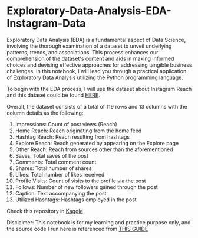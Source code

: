 # Exploratory-Data-Analysis-EDA-Instagram-Data

Exploratory Data Analysis (EDA) is a fundamental aspect of Data Science, involving the thorough examination of a dataset to unveil underlying patterns, trends, and associations. This process enhances our comprehension of the dataset's content and aids in making informed choices and devising effective approaches for addressing tangible business challenges. In this notebook, I will lead you through a practical application of Exploratory Data Analysis utilizing the Python programming language.

To begin with the EDA process, I will use the dataset about Instagram Reach and this dataset could be found [HERE](https://statso.io/instagram-reach-analysis-case-study/).

Overall, the dataset consists of a total of 119 rows and 13 columns with the column details as the following:

1. Impressions: Count of post views (Reach)
2. Home Reach: Reach originating from the home feed
3. Hashtag Reach: Reach resulting from hashtags
4. Explore Reach: Reach generated by appearing on the Explore page
5. Other Reach: Reach from sources other than the aforementioned
6. Saves: Total saves of the post
7. Comments: Total comment count
8. Shares: Total number of shares
9. Likes: Total number of likes received
10. Profile Visits: Count of visits to the profile via the post
11. Follows: Number of new followers gained through the post
12. Caption: Text accompanying the post
13. Utilized Hashtags: Hashtags employed in the post

Check this repository in [Kaggle](https://www.kaggle.com/code/sophiekanhachin/exploratory-data-analysis)

Disclaimer: This notebook is for my learning and practice purpose only, and the source code I run here is referenced from [THIS GUIDE](https://thecleverprogrammer.com/2023/05/30/exploratory-data-analysis-using-python/)

